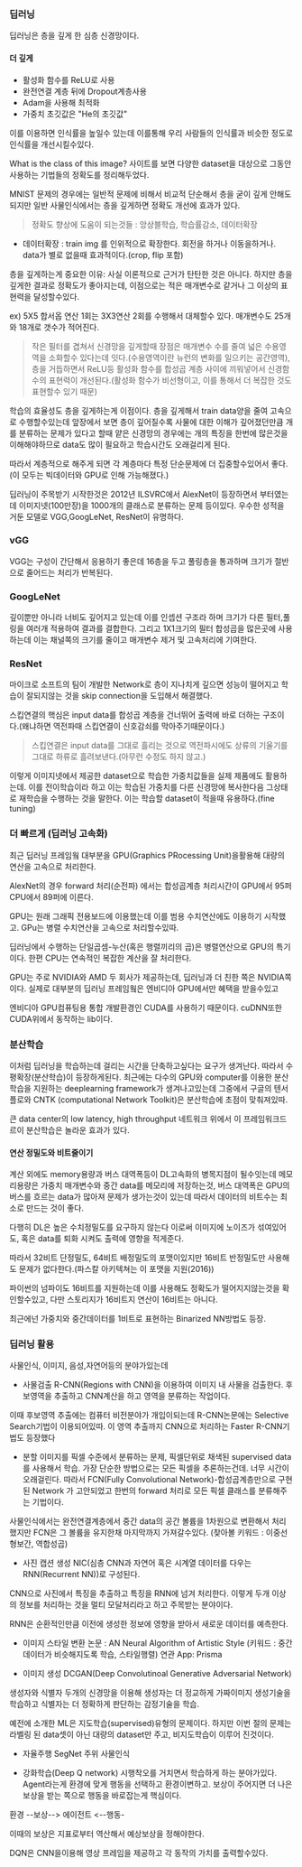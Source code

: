### 딥러닝

딥러닝은 층을 깊게 한 심층 신경망이다.

#### 더 깊게

- 활성화 함수를 ReLU로 사용
- 완전연결 계층 뒤에 Dropout계층사용
- Adam을 사용해 최적화
- 가중치 초깃값은 "He의 초깃값"

이를 이용하면 인식률을 높일수 있는데 이를통해 우리 사람들의 인식률과 비슷한 정도로 인식률을 개선시킬수있다.

What is the class of this image? 사이트를 보면 다양한 dataset을 대상으로 그동안 사용하는 기법들의 정확도를 정리해두었다.

MNIST 문제의 경우에는 일반적 문제에 비해서 비교적 단순해서 층을 굳이 깊게 안해도 되지만 일반 사물인식에서는 층을 깊게하면 정확도 개선에 효과가 있다.

> 정확도 향상에 도움이 되는것들 : 앙상블학습, 학습률감소, 데이터확장

- 데이터확장 : train img 를 인위적으로 확장한다. 회전을 하거나 이동을하거나. data가 별로 없을때 효과적이다.(crop, flip 포함)

층을 깊게하는게 중요한 이유:
사실 이론적으로 근거가 탄탄한 것은 아니다.
하지만 층을 깊게한 결과로 정확도가 좋아지는데, 이점으로는
적은 매개변수로 같거나 그 이상의 표현력을 달성할수있다.

ex) 5X5 합서옵 연산 1회는 3X3연산 2회를 수행해서 대체할수 있다.
매개변수도 25개와 18개로 갯수가 적어진다.

> 작은 필터를 겹쳐서 신경망을 깊게할때 장점은 매개변수 수를 줄여 넓은 수용영역을 소화할수 있다는데 잇다.(수용영역이란 뉴런의 변화를 일으키는 공간영역), 층을 거듭하면서 ReLU등 활성화 함수를 합성곱 계층 사이에 끼워넣어서 신경함수의 표현력이 개선된다.(활성화 함수가 비선형이고, 이를 통해서 더 복잡한 것도 표현할수 있기 때문)

학습의 효율성도 층을 깊게하는게 이점이다. 층을 깊게해서 train data양을 줄여
고속으로 수행할수있는데
앞장에서 보면 층이 깊어질수록 사물에 대한 이해가 깊어졌던만큼
개를 분류하는 문제가 있다고 할때 얕은 신경망의 경우에는 개의 특징을 한번에 많은것을 이해해야하므로 data도 많이 필요하고 학습시간도 오래걸리게 된다.

따라서 계층적으로 해주게 되면 각 계층마다 특정 단순문제에 더 집중할수있어서 좋다.(이 모두는 빅데이터와 GPU로 인해 가능해졌다.)

딥러닝이 주목받기 시작한것은 2012년 ILSVRC에서 AlexNet이 등장하면서 부터였는데
이미지넷(100만장)을 1000개의 클래스로 분류하는 문제 등이있다.
우수한 성적을 거둔 모델로 VGG,GoogLeNet, ResNet이 유명하다.

### vGG

VGG는 구성이 간단해서 응용하기 좋은데 16층을 두고 풀링층을 통과하며 크기가 절반으로 줄어드는 처리가 반복된다.

### GoogLeNet

깊이뿐만 아니라 너비도 깊어지고 있는데 이를 인셉션 구조라 하며
크기가 다른 필터,풀링을 여러개 적용하여 결과를 결합한다.
그리고 1X1크기의 필터 합성곱을 많은곳에 사용하는데 이는 채널쪽의 크기를 줄이고 매개변수 제거 및 고속처리에 기여한다.

### ResNet

마이크로 소프트의 팀이 개발한 Network로
층이 지나치게 깊으면 성능이 떨어지고 학습이 잘되지않는 것을
skip connection을 도입해서 해결했다.

스킵연결의 핵심은 input data를 합성곱 계층을 건너뛰어 출력에 바로 더하는 구조이다.(왜냐하면 역전파때 스킵연결이 신호감쇠를 막아주기때문이다.)

> 스킵연결은 input data를 그대로 흘리는 것으로 역전파시에도 상류의 기울기를 그대로 하류로 흘려보낸다.(아무런 수정도 하지 않고.)

이렇게 이미지넷에서 제공한 dataset으로 학습한 가중치값들을 실제 제품에도 활용하는데. 이를 전이학습이라 하고 이는 학습된 가중치를 다른 신경망에 복사한다음 그상태로 재학습을 수행하는 것을 말한다.
이는 학습할 dataset이 적을때 유용하다.(fine tuning)

### 더 빠르게 (딥러닝 고속화)

최근 딥러닝 프레임웤 대부분을 GPU(Graphics PRocessing Unit)을활용해
대량의 연산을 고속으로 처리한다.

AlexNet의 경우 forward 처리(순전파) 에서는 합성곱계층 처리시간이 GPU에서 95퍼 CPU에서 89퍼에 이른다.

GPU는 원래 그래픽 전용보드에 이용했는데 이를 범용 수치연산에도 이용하기 시작했고. GPu는 병렬 수치연산을 고속으로 처리할수있따.

딥러닝에서 수행하는 단일곱셈-누산(혹은 행렬끼리의 곱)은 병렬연산으로 GPU의 특기이다.
한편 CPU는 연속적인 복잡한 계산을 잘 처리한다.

GPU는 주로 NVIDIA와 AMD 두 회사가 제공하는데, 딥러닝과 더 친한 쪽은 NVIDIA쪽이다.
실제로 대부분의 딥러닝 프레임웤은 엔비디아 GPU에서만 혜택을 받을수있고

엔비디아 GPU컴퓨팅용 통합 개발환경인 CUDA를 사용하기 때문이다.
cuDNN또한 CUDA위에서 동작하는 lib이다.

### 분산학습

이처럼 딥러닝을 학습하는데 걸리는 시간을 단축하고싶다는 요구가 생겨난다.
따라서 수평확장(분산학습)이 등장하게된다.
최근에는 다수의 GPU와 computer를 이용한 분산학습을 지원하는 deeplearning framework가 생겨나고있는데
그중에서 구글의 텐서플로와 CNTK (computational Network Toolkit)은 분산학습에 초점이 맞춰져있따.

큰 data center의 low latency, high throughput 네트워크 위에서 이 프레임워크드르이 분산학습은 놀라운 효과가 있다.

#### 연산 정밀도와 비트줄이기

계산 외에도 memory용량과 버스 대역폭등이 DL고속화의 병목지점이 될수잇는데
메모리용량은 가중치 매개변수와 중간 data를 메모리에 저장하는것,
버스 대역폭은 GPU의 버스를 흐르는 data가 많아져 문제가 생가는것이 있는데
따라서 데이터의 비트수는 최소로 만드는 것이 좋다.

다행히 DL은 높은 수치정밀도를 요구하지 않는다
이로써 이미지에 노이즈가 섞여있어도, 혹은 data를 퇴화 시켜도 출력에 영향을 적게준다.

따라서 32비트 단정밀도, 64비트 배정밀도의 포맷이있지만
16비트 반정밀도만 사용해도 문제가 없다한다.(파스칼 아키텍쳐는 이 포맷을 지원(2016))

파이썬의 넘파이도 16비트를 지원하는데 이를 사용해도 정확도가 떨어지지않는것을 확인할수있고, 다만 스토리지가 16비트지 연산이 16비트는 아니다.

최근에넌 가중치와 중간데이터를 1비트로 표현하는 Binarized NN방법도 등장.

### 딥러닝 활용

사물인식, 이미지, 음성,자연어등의 분야가있는데

- 사물검출
  R-CNN(Regions with CNN)을 이용하여 이미지 내 사물을 검출한다.
  후보영역을 추출하고 CNN계산을 하고 영역을 분류하는 작업이다.

이때 후보영역 추출에는 컴퓨터 비전분야가 개입이되는데
R-CNN논문에는 Selective Search기법이 이용되어있따.
이 영역 추출까지 CNN으로 처리하는 Faster R-CNN기법도 등장했다

- 분할
  이미지를 픽셀 수준에서 분류하는 문제, 픽셀단위로 채색된 supervised data를 사용해서 학습.
  가장 단순한 방법으로는 모든 픽셀을 추론하는건데.
  너무 시간이 오래걸린다. 따라서 FCN(Fully Convolutional Network)-합성곱계층만으로 구현된 Network 가 고안되었고
  한번의 forward 처리로 모든 픽셀 클래스를 분류해주는 기법이다.

사물인식에서는 완전연결계층에서 중간 data의 공간 볼륨을 1차원으로 변환해서 처리했지만 FCN은 그 볼륨을 유지한채 마지막까지 가져갈수있다.
(찾아볼 키워드 : 이중선형보간, 역합성곱)

- 사진 캡션 생성
  NIC(심층 CNN과 자연어 혹은 시계열 데이터를 다우는 RNN(Recurrent NN))로 구성된다.

CNN으로 사진에서 특징을 추출하고 특징을 RNN에 넘겨 처리한다.
이렇게 두개 이상의 정보를 처리하는 것을 멀티 모달처리라고 하고
주목받는 분야이다.

RNN은 순환적인만큼 이전에 생성한 정보에 영향을 받아서 새로운 데이터를 예측한다.

- 이미지 스타일 변환
  논문 : AN Neural Algorithm of Artistic Style
  (키워드 : 중간데이터가 비슷해지도록 학습, 스타일행렬)
  연관 App: Prisma

- 이미지 생성
  DCGAN(Deep Convolutinoal Generative Adversarial Network)

생성자와 식별자 두개의 신경망을 이용해
생성자는 더 정교하게 가짜이미지 생성기술을 학습하고
식별자는 더 정확하게 판단하는 감정기술을 학습.

예전에 소개한 ML은 지도학습(supervised)유형의 문제이다.
하지만 이번 절의 문제는 라벨링 된 data셋이 아닌 대량의 dataset만 주고,
비지도학습이 이루어 진것이다.

- 자율주행
  SegNet 주위 사물인식

- 강화학습(Deep Q network)
  시행착오를 거치면서 학습하게 하는 분야가있다.
  Agent라는게 환경에 맞게 행동을 선택하고 환경이변하고. 보상이 주어지면 더 나은 보상을 받는 쪽으로 행동을 바로잡는게 핵심이다.

환경 --보상--> 에이전트
<--행동-

이때의 보상은 지표로부터 역산해서 예상보상을 정해야한다.

DQN은 CNN을이용해 영상 프레임을 제공하고 각 동작의 가치를 출력할수있다.
